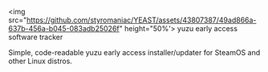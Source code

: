<img src="https://github.com/styromaniac/YEAST/assets/43807387/49ad866a-637b-456a-b045-083adb25026f" height="50%'>
yuzu early access software tracker

Simple, code-readable yuzu early access installer/updater for SteamOS and other Linux distros.

